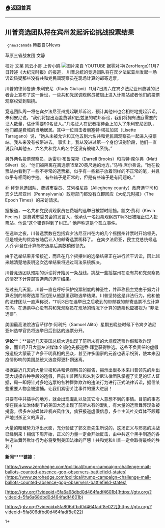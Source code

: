 ###  [:house:返回首頁](https://github.com/ourhimalayas/txt)
---

## 川普竞选团队将在宾州发起诉讼挑战投票结果
` gnewscanada` [轉載自GNews](https://gnews.org/zh-hans/539195/)

草原三省战友团 文静

校对 文莱 风云小哥 上传小鸥
![]()![](https://gnews-media-offload.s3.amazonaws.com/wp-content/uploads/2020/11/08202534/%E6%88%98.jpg)图片来自 YOUTUBE
据零对冲(ZeroHerge)11月7日转述《大纪元时报》的报道， 川普总统的竞选团队将在宾夕法尼亚州发起一场诉讼质疑那些没有共和党民调观察员在现场计算的邮寄选票。

川普的律师鲁迪·朱利安尼（Rudy Giuliani）11月7日周六在宾夕法尼亚州费城的记者会上宣布了这一诉讼，一些共和党民调观察员被阻止进入计票站或者他们的投票观察权受到阻挠。

竞选团队周一将在宾夕法尼亚州提起联邦诉讼，预计其他州也会相继地提起诉讼。朱利安尼说，“我们将提出涵盖费城和匹兹堡的联邦诉讼，我们将拥有法庭需要的证人数量，估计需要90名证人。”几名证人在记者招待会上加入了朱利安尼团队，他们都是费城的当地居民。其中一位目击者丽塞特·塔拉加诺（Lisette Tarragano）说，“她从未被允许和其他五到六名共和党民调观察员一起进入投票站。我从来没有被带进去。 事实上，我从没进过第一个身份识别阶段，他们一直说我和其他五、六名共和党人的名字还没有被输入系统。”

另外两名投票观察员，达雷尔·布鲁克斯（Darrell Brooks）和马特·席尔弗（Matt Silver）说，“他们被隔离在离选票15至20英尺远的地方。”马特·席尔弗说，“她在投票站内看到了一些不寻常的选票箱，似乎有一些箱子放着同样的不正常的笔，并且似乎有相同的字迹。 有些箱子是正常的，但是有些箱子是有问题的。”

乔·拜登竞选团队、费城市委员、艾列格尼县（Allegheny county）政府选举司和宾夕法尼亚州（Pennsylvania）政府部门都没有立即回应《大纪元时报》（The Epoch Times）的采访请求。

据报道，一名共和党民调观察员在费城的选举日被暂时阻挡。凯文·费利（Kevin Feeley）是费城市委员会的发言人，他承认一名投票观察员11月3日被阻止进入投票站。他说“这个错误得到了纠正。” 他声称这是个孤立事件。

在选举之夜，川普选票数在包括宾夕法尼亚州在内的几个摇摆州计票时开始领先，但是领先的优势被随后计入的邮寄选票稀释了。 在宾夕法尼亚，民主党总统候选人乔·拜登在计算邮寄选票后票数稍微领先。

由于选举结果非常接近，而且在几个摇摆州的选举结果正在进行若干诉讼，因此越来越清楚地表明这次选举结果将通过司法系统解决。

川普竞选团队预期的诉讼将开始另一条战线，挑战一些摇摆州在没有共和党观察员的情况下计算邮寄选票的选举结果。

在过去几天里，川普一直在呼吁保护投票制度的神圣性，并声称民主党由于努力计算迟到的邮寄选票而试图从他那里窃取选举结果。川普坚持这是非法行为，他和他的法律团队一直声称说，“11月3日在选举日之后收到的带邮戳的邮寄选票不应计算在内，在选票中心没有共和党观察员在现场的情况下计算的选票也应被视为 “非法选票”。

美国最高法院法官萨缪尔·阿利托（Samuel Alito）星期五晚些时候下令宾夕法尼亚州选举官员将选举日后到达的选票分开。

**评论****：**最近几天美国总统大选出现了前所未有的大规模选票作假和欺诈现象，而11月7日大量左派媒体全部抢先报道乔·拜登获得胜选。这些不负责任的虚假报道极大蒙蔽了许多不明真相的民众，甚至许多国家的元首也表示祝贺，使本来因疫情影响的美国总统大选变得更扑朔迷离。

根据最近几天的大量举报和共和党观察员的报告，揭示出很多本来川普领先的州出现大规模各种手段的造假，目前川普团队和朱利安尼法律团队掌握了实足的证人证据，周一即将针对多地选票的各种舞弊欺诈的违法行为进行正式法律诉讼，据信某些重要人物会被逮捕。让我们紧密关注事件的重大进展！

只要有中共插手的地方，就会出现混乱以及其它令人意想不到的事情。目前的事态使在民主法治体制下的美国大选出现了前所未有的混乱，有大量的选票舞弊现象被揭露。很多左派媒体趁机兴风作浪，疯狂报道虚假信息，多个主流社交媒体不顾尊严地封杀正义的声音。

大量的暗藏势力浮出水面，充分验证了郭文贵先生所说的，这场正义与邪恶的决战已经到来！相信下周开始，正义的力量一定会开始反击，由中共这个黑手制造的各种选举舞弊欺诈行为必将受到美国法律的严惩！共和党和川普一定会取得最终的胜利！

**新闻****链接：**

[https://www.zerohedge.com/political/trump-campaign-challenge-mail-ballots-counted-absence-gop-observers-battlefield-states](https://www.zerohedge.com/political/trump-campaign-challenge-mail-ballots-counted-absence-gop-observers-battlefield-states)

[https://gtv.org/?videoid=5fa6a68dbd0d464fadf4601b](https://gtv.org/?videoid=5fa6a68dbd0d464fadf4601b)

[https://gtv.org/?videoid=5fa806dfbd0d464fadf8e022](https://gtv.org/?videoid=5fa806dfbd0d464fadf8e022)



1+
